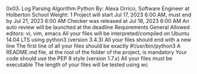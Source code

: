 0x03. Log Parsing
Algorithm
Python
 By: Alexa Orrico, Software Engineer at Holberton School
 Weight: 1
 Project will start Jul 17, 2023 6:00 AM, must end by Jul 21, 2023 6:00 AM
 Checker was released at Jul 18, 2023 6:00 AM
 An auto review will be launched at the deadline
Requirements
General
Allowed editors: vi, vim, emacs
All your files will be interpreted/compiled on Ubuntu 14.04 LTS using python3 (version 3.4.3)
All your files should end with a new line
The first line of all your files should be exactly #!/usr/bin/python3
A README.md file, at the root of the folder of the project, is mandatory
Your code should use the PEP 8 style (version 1.7.x)
All your files must be executable
The length of your files will be tested using wc
